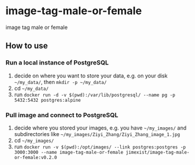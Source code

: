 # image-tag-male-or-female

image tag male or female

## How to use

### Run a local instance of PostgreSQL

1. decide on where you want to store your data, e.g. on your disk `~/my_data/`, then `mkdir -p ~/my_data/`
1. cd `~/my_data/`
1. run `docker run -d -v $(pwd):/var/lib/postgresql/ --name pg -p 5432:5432 postgres:alpine`

### Pull image and connect to PostgreSQL

1. decide where you stored your images, e.g. you have `~/my_images/` and subdirectories like `~/my_images/Ziyi_Zhang/Ziyi_Zhang_image_1.jpg`
1. cd `~/my_images/`
1. run `docker run -v $(pwd):/opt/images/ --link postgres:postgres -p 3000:3000 --name image-tag-male-or-female jimexist/image-tag-male-or-female:v0.2.0`

